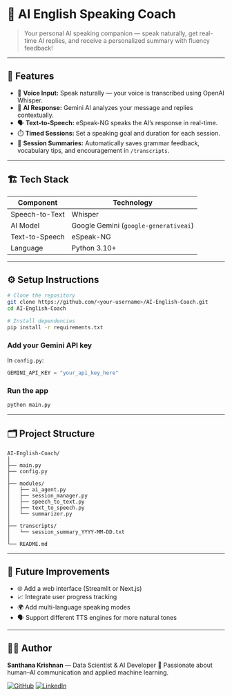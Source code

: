 
# 📘 AI English Speaking Coach

> Your personal AI speaking companion — speak naturally, get real-time AI replies, and receive a personalized summary with fluency feedback!

---

## 🚀 Features

- 🎤 **Voice Input:** Speak naturally — your voice is transcribed using OpenAI Whisper.  
- 🧠 **AI Response:** Gemini AI analyzes your message and replies contextually.  
- 🗣️ **Text-to-Speech:** eSpeak-NG speaks the AI’s response in real-time.  
- ⏱️ **Timed Sessions:** Set a speaking goal and duration for each session.  
- 📄 **Session Summaries:** Automatically saves grammar feedback, vocabulary tips, and encouragement in `/transcripts`.  

---

## 🏗️ Tech Stack

| Component | Technology |
|------------|-------------|
| Speech-to-Text | Whisper |
| AI Model | Google Gemini (`google-generativeai`) |
| Text-to-Speech | eSpeak-NG |
| Language | Python 3.10+ |

---

## ⚙️ Setup Instructions

```bash
# Clone the repository
git clone https://github.com/<your-username>/AI-English-Coach.git
cd AI-English-Coach

# Install dependencies
pip install -r requirements.txt
````

### Add your Gemini API key

In `config.py`:

```python
GEMINI_API_KEY = "your_api_key_here"
```

### Run the app

```bash
python main.py
```

---

## 🗂️ Project Structure

```
AI-English-Coach/
│
├── main.py
├── config.py
│
├── modules/
│   ├── ai_agent.py
│   ├── session_manager.py
│   ├── speech_to_text.py
│   ├── text_to_speech.py
│   └── summarizer.py
│
├── transcripts/
│   └── session_summary_YYYY-MM-DD.txt
│
└── README.md
```

---

## 🌟 Future Improvements

* 🌐 Add a web interface (Streamlit or Next.js)
* 📈 Integrate user progress tracking
* 🌍 Add multi-language speaking modes
* 🗣️ Support different TTS engines for more natural tones

---

## 🧑‍💻 Author

**Santhana Krishnan** — Data Scientist & AI Developer
🚀 Passionate about human–AI communication and applied machine learning.

[![GitHub](https://img.shields.io/badge/GitHub-@SanthanaKrishnan-black?logo=github)](https://github.com/Santhanakrishnan2004/)
[![LinkedIn](https://img.shields.io/badge/LinkedIn-Connect-blue?logo=linkedin)]([https://www.linkedin.com/in/santhanakrishnan-v/])


